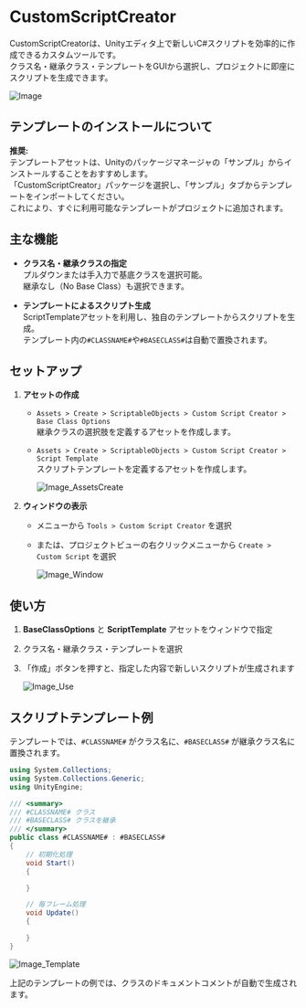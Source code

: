 ﻿# CustomScriptCreator

CustomScriptCreatorは、Unityエディタ上で新しいC#スクリプトを効率的に作成できるカスタムツールです。  
クラス名・継承クラス・テンプレートをGUIから選択し、プロジェクトに即座にスクリプトを生成できます。

![Image](https://github-production-user-asset-6210df.s3.amazonaws.com/124390814/469724372-7054a9f7-5564-406e-94ed-b1359b1edc31.png?X-Amz-Algorithm=AWS4-HMAC-SHA256&X-Amz-Credential=AKIAVCODYLSA53PQK4ZA%2F20250723%2Fus-east-1%2Fs3%2Faws4_request&X-Amz-Date=20250723T110345Z&X-Amz-Expires=300&X-Amz-Signature=588753e3ba96f7ef4c3255ec4fe6ea81661c5d0f269f5c971af9955407deacb2&X-Amz-SignedHeaders=host)

## テンプレートのインストールについて

**推奨:**  
テンプレートアセットは、Unityのパッケージマネージャの「サンプル」からインストールすることをおすすめします。  
「CustomScriptCreator」パッケージを選択し、「サンプル」タブからテンプレートをインポートしてください。  
これにより、すぐに利用可能なテンプレートがプロジェクトに追加されます。

## 主な機能

- **クラス名・継承クラスの指定**  
  プルダウンまたは手入力で基底クラスを選択可能。  
  継承なし（No Base Class）も選択できます。

- **テンプレートによるスクリプト生成**  
  ScriptTemplateアセットを利用し、独自のテンプレートからスクリプトを生成。  
  テンプレート内の`#CLASSNAME#`や`#BASECLASS#`は自動で置換されます。

## セットアップ

1. **アセットの作成**  
   - `Assets > Create > ScriptableObjects > Custom Script Creator > Base Class Options`  
     継承クラスの選択肢を定義するアセットを作成します。
   - `Assets > Create > ScriptableObjects > Custom Script Creator > Script Template`  
     スクリプトテンプレートを定義するアセットを作成します。

     ![Image_AssetsCreate](https://github-production-user-asset-6210df.s3.amazonaws.com/124390814/469724375-95f73302-1b50-4afa-b4ff-1cf2a98f3727.png?X-Amz-Algorithm=AWS4-HMAC-SHA256&X-Amz-Credential=AKIAVCODYLSA53PQK4ZA%2F20250723%2Fus-east-1%2Fs3%2Faws4_request&X-Amz-Date=20250723T110351Z&X-Amz-Expires=300&X-Amz-Signature=9b156bccdd57c02bef5bd0b54c79d459b851c0d8d99c5ef95083ce1aacb68224&X-Amz-SignedHeaders=host)

2. **ウィンドウの表示**  
   - メニューから `Tools > Custom Script Creator` を選択  
   - または、プロジェクトビューの右クリックメニューから `Create > Custom Script` を選択

     ![Image_Window](https://github-production-user-asset-6210df.s3.amazonaws.com/124390814/469724376-6d76517c-f1fe-482c-9fed-ab0f6101ab8b.png?X-Amz-Algorithm=AWS4-HMAC-SHA256&X-Amz-Credential=AKIAVCODYLSA53PQK4ZA%2F20250723%2Fus-east-1%2Fs3%2Faws4_request&X-Amz-Date=20250723T110356Z&X-Amz-Expires=300&X-Amz-Signature=0697811815d4e7d818d3c2e6db6fd55df8f71fcf48d1da5864d6c5b925bebe68&X-Amz-SignedHeaders=host)

## 使い方

1. **BaseClassOptions** と **ScriptTemplate** アセットをウィンドウで指定
2. クラス名・継承クラス・テンプレートを選択
3. 「作成」ボタンを押すと、指定した内容で新しいスクリプトが生成されます

   ![Image_Use](https://github-production-user-asset-6210df.s3.amazonaws.com/124390814/469724373-460f91c4-3180-46ee-85c0-c1ea282bc361.png?X-Amz-Algorithm=AWS4-HMAC-SHA256&X-Amz-Credential=AKIAVCODYLSA53PQK4ZA%2F20250723%2Fus-east-1%2Fs3%2Faws4_request&X-Amz-Date=20250723T110401Z&X-Amz-Expires=300&X-Amz-Signature=8f10942f30dd855b30f9ce6997577931f4a8b19a455085c0f0a32937ec088104&X-Amz-SignedHeaders=host)

## スクリプトテンプレート例

テンプレートでは、`#CLASSNAME#` がクラス名に、`#BASECLASS#` が継承クラス名に置換されます。

```csharp
using System.Collections;
using System.Collections.Generic;
using UnityEngine;

/// <summary>
/// #CLASSNAME# クラス
/// #BASECLASS# クラスを継承
/// </summary>
public class #CLASSNAME# : #BASECLASS#
{
	// 初期化処理
	void Start()
	{

	}

	// 毎フレーム処理
	void Update()
	{

	}
}
```

![Image_Template](https://github-production-user-asset-6210df.s3.amazonaws.com/124390814/469726782-eeb93f16-27bd-46b9-94e0-d51be4ad1110.png?X-Amz-Algorithm=AWS4-HMAC-SHA256&X-Amz-Credential=AKIAVCODYLSA53PQK4ZA%2F20250723%2Fus-east-1%2Fs3%2Faws4_request&X-Amz-Date=20250723T110938Z&X-Amz-Expires=300&X-Amz-Signature=86dfa14645717bc7c62734877ff214d248c0d4d33c89bb62e868bc7fee0a7ad8&X-Amz-SignedHeaders=host)

上記のテンプレートの例では、クラスのドキュメントコメントが自動で生成されます。  

